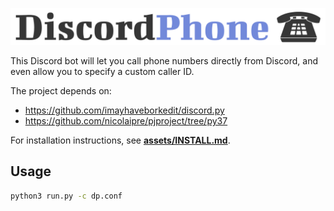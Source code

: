 ![](assets/logo/discordphone-new.png)

This Discord bot will let you call phone numbers directly from Discord, and even allow you to specify a custom caller ID.

The project depends on:
- https://github.com/imayhaveborkedit/discord.py
- https://github.com/nicolaipre/pjproject/tree/py37

For installation instructions, see [**assets/INSTALL.md**](https://github.com/nicolaipre/DiscordPhone/blob/master/INSTALL.md).

## Usage
```bash
python3 run.py -c dp.conf
```
